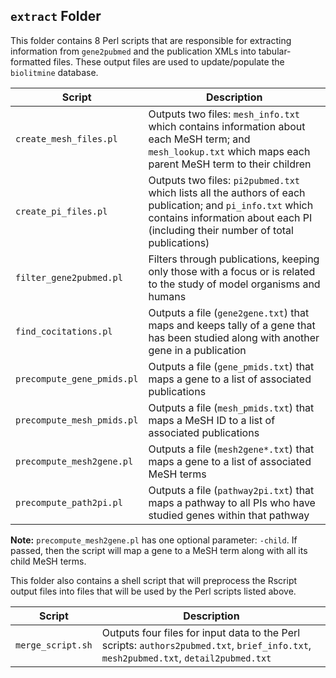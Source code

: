 ## `extract` Folder

This folder contains 8 Perl scripts that are responsible for extracting information from `gene2pubmed` and the publication XMLs into tabular-formatted files. These output files are used to update/populate the `biolitmine` database.

Script | Description
------ | -----------
`create_mesh_files.pl` | Outputs two files: `mesh_info.txt` which contains information about each MeSH term; and `mesh_lookup.txt` which maps each parent MeSH term to their children
`create_pi_files.pl` | Outputs two files: `pi2pubmed.txt` which lists all the authors of each publication; and `pi_info.txt` which contains information about each PI (including their number of total publications)
`filter_gene2pubmed.pl` | Filters through publications, keeping only those with a focus or is related to the study of model organisms and humans
`find_cocitations.pl` | Outputs a file (`gene2gene.txt`) that maps and keeps tally of a gene that has been studied along with another gene in a publication
`precompute_gene_pmids.pl` | Outputs a file (`gene_pmids.txt`) that maps a gene to a list of associated publications
`precompute_mesh_pmids.pl`| Outputs a file (`mesh_pmids.txt`) that maps a MeSH ID to a list of associated publications 
`precompute_mesh2gene.pl` | Outputs a file (`mesh2gene*.txt`) that maps a gene to a list of associated MeSH terms
`precompute_path2pi.pl` | Outputs a file (`pathway2pi.txt`) that maps a pathway to all PIs who have studied genes within that pathway

**Note:**
`precompute_mesh2gene.pl` has one optional parameter: `-child`. If passed, then the script will map a gene to a MeSH term along with all its child MeSH terms.

This folder also contains a shell script that will preprocess the Rscript output files into files that will be used by the Perl scripts listed above.

Script | Description
------ | -----------
`merge_script.sh` | Outputs four files for input data to the Perl scripts: `authors2pubmed.txt`, `brief_info.txt`, `mesh2pubmed.txt`, `detail2pubmed.txt`
